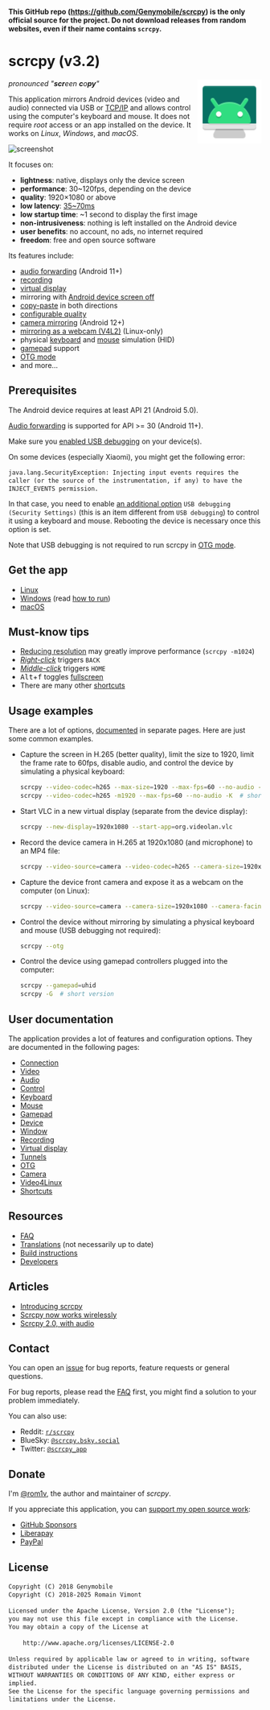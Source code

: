 **This GitHub repo (<https://github.com/Genymobile/scrcpy>) is the only official
source for the project. Do not download releases from random websites, even if
their name contains `scrcpy`.**

# scrcpy (v3.2)

<img src="app/data/icon.svg" width="128" height="128" alt="scrcpy" align="right" />

_pronounced "**scr**een **c**o**py**"_

This application mirrors Android devices (video and audio) connected via USB or
[TCP/IP](doc/connection.md#tcpip-wireless) and allows control using the
computer's keyboard and mouse. It does not require _root_ access or an app
installed on the device. It works on _Linux_, _Windows_, and _macOS_.

![screenshot](assets/screenshot-debian-600.jpg)

It focuses on:

 - **lightness**: native, displays only the device screen
 - **performance**: 30~120fps, depending on the device
 - **quality**: 1920×1080 or above
 - **low latency**: [35~70ms][lowlatency]
 - **low startup time**: ~1 second to display the first image
 - **non-intrusiveness**: nothing is left installed on the Android device
 - **user benefits**: no account, no ads, no internet required
 - **freedom**: free and open source software

[lowlatency]: https://github.com/Genymobile/scrcpy/pull/646

Its features include:
 - [audio forwarding](doc/audio.md) (Android 11+)
 - [recording](doc/recording.md)
 - [virtual display](doc/virtual_display.md)
 - mirroring with [Android device screen off](doc/device.md#turn-screen-off)
 - [copy-paste](doc/control.md#copy-paste) in both directions
 - [configurable quality](doc/video.md)
 - [camera mirroring](doc/camera.md) (Android 12+)
 - [mirroring as a webcam (V4L2)](doc/v4l2.md) (Linux-only)
 - physical [keyboard][hid-keyboard] and [mouse][hid-mouse] simulation (HID)
 - [gamepad](doc/gamepad.md) support
 - [OTG mode](doc/otg.md)
 - and more…

[hid-keyboard]: doc/keyboard.md#physical-keyboard-simulation
[hid-mouse]: doc/mouse.md#physical-mouse-simulation

## Prerequisites

The Android device requires at least API 21 (Android 5.0).

[Audio forwarding](doc/audio.md) is supported for API >= 30 (Android 11+).

Make sure you [enabled USB debugging][enable-adb] on your device(s).

[enable-adb]: https://developer.android.com/studio/debug/dev-options#enable

On some devices (especially Xiaomi), you might get the following error:

```
java.lang.SecurityException: Injecting input events requires the caller (or the source of the instrumentation, if any) to have the INJECT_EVENTS permission.
```

In that case, you need to enable [an additional option][control] `USB debugging
(Security Settings)` (this is an item different from `USB debugging`) to control
it using a keyboard and mouse. Rebooting the device is necessary once this
option is set.

[control]: https://github.com/Genymobile/scrcpy/issues/70#issuecomment-373286323

Note that USB debugging is not required to run scrcpy in [OTG mode](doc/otg.md).


## Get the app

 - [Linux](doc/linux.md)
 - [Windows](doc/windows.md) (read [how to run](doc/windows.md#run))
 - [macOS](doc/macos.md)


## Must-know tips

 - [Reducing resolution](doc/video.md#size) may greatly improve performance
   (`scrcpy -m1024`)
 - [_Right-click_](doc/mouse.md#mouse-bindings) triggers `BACK`
 - [_Middle-click_](doc/mouse.md#mouse-bindings) triggers `HOME`
 - <kbd>Alt</kbd>+<kbd>f</kbd> toggles [fullscreen](doc/window.md#fullscreen)
 - There are many other [shortcuts](doc/shortcuts.md)


## Usage examples

There are a lot of options, [documented](#user-documentation) in separate pages.
Here are just some common examples.

 - Capture the screen in H.265 (better quality), limit the size to 1920, limit
   the frame rate to 60fps, disable audio, and control the device by simulating
   a physical keyboard:

    ```bash
    scrcpy --video-codec=h265 --max-size=1920 --max-fps=60 --no-audio --keyboard=uhid
    scrcpy --video-codec=h265 -m1920 --max-fps=60 --no-audio -K  # short version
    ```

 - Start VLC in a new virtual display (separate from the device display):

    ```bash
    scrcpy --new-display=1920x1080 --start-app=org.videolan.vlc
    ```

 - Record the device camera in H.265 at 1920x1080 (and microphone) to an MP4
   file:

    ```bash
    scrcpy --video-source=camera --video-codec=h265 --camera-size=1920x1080 --record=file.mp4
    ```

 - Capture the device front camera and expose it as a webcam on the computer (on
   Linux):

    ```bash
    scrcpy --video-source=camera --camera-size=1920x1080 --camera-facing=front --v4l2-sink=/dev/video2 --no-playback
    ```

 - Control the device without mirroring by simulating a physical keyboard and
   mouse (USB debugging not required):

    ```bash
    scrcpy --otg
    ```

 - Control the device using gamepad controllers plugged into the computer:

    ```bash
    scrcpy --gamepad=uhid
    scrcpy -G  # short version
    ```

## User documentation

The application provides a lot of features and configuration options. They are
documented in the following pages:

 - [Connection](doc/connection.md)
 - [Video](doc/video.md)
 - [Audio](doc/audio.md)
 - [Control](doc/control.md)
 - [Keyboard](doc/keyboard.md)
 - [Mouse](doc/mouse.md)
 - [Gamepad](doc/gamepad.md)
 - [Device](doc/device.md)
 - [Window](doc/window.md)
 - [Recording](doc/recording.md)
 - [Virtual display](doc/virtual_display.md)
 - [Tunnels](doc/tunnels.md)
 - [OTG](doc/otg.md)
 - [Camera](doc/camera.md)
 - [Video4Linux](doc/v4l2.md)
 - [Shortcuts](doc/shortcuts.md)


## Resources

 - [FAQ](FAQ.md)
 - [Translations][wiki] (not necessarily up to date)
 - [Build instructions](doc/build.md)
 - [Developers](doc/develop.md)

[wiki]: https://github.com/Genymobile/scrcpy/wiki


## Articles

- [Introducing scrcpy][article-intro]
- [Scrcpy now works wirelessly][article-tcpip]
- [Scrcpy 2.0, with audio][article-scrcpy2]

[article-intro]: https://blog.rom1v.com/2018/03/introducing-scrcpy/
[article-tcpip]: https://www.genymotion.com/blog/open-source-project-scrcpy-now-works-wirelessly/
[article-scrcpy2]: https://blog.rom1v.com/2023/03/scrcpy-2-0-with-audio/

## Contact

You can open an [issue] for bug reports, feature requests or general questions.

For bug reports, please read the [FAQ](FAQ.md) first, you might find a solution
to your problem immediately.

[issue]: https://github.com/Genymobile/scrcpy/issues

You can also use:

 - Reddit: [`r/scrcpy`](https://www.reddit.com/r/scrcpy)
 - BlueSky: [`@scrcpy.bsky.social`](https://bsky.app/profile/scrcpy.bsky.social)
 - Twitter: [`@scrcpy_app`](https://twitter.com/scrcpy_app)


## Donate

I'm [@rom1v](https://github.com/rom1v), the author and maintainer of _scrcpy_.

If you appreciate this application, you can [support my open source
work][donate]:
 - [GitHub Sponsors](https://github.com/sponsors/rom1v)
 - [Liberapay](https://liberapay.com/rom1v/)
 - [PayPal](https://paypal.me/rom2v)

[donate]: https://blog.rom1v.com/about/#support-my-open-source-work

## License

    Copyright (C) 2018 Genymobile
    Copyright (C) 2018-2025 Romain Vimont

    Licensed under the Apache License, Version 2.0 (the "License");
    you may not use this file except in compliance with the License.
    You may obtain a copy of the License at

        http://www.apache.org/licenses/LICENSE-2.0

    Unless required by applicable law or agreed to in writing, software
    distributed under the License is distributed on an "AS IS" BASIS,
    WITHOUT WARRANTIES OR CONDITIONS OF ANY KIND, either express or implied.
    See the License for the specific language governing permissions and
    limitations under the License.
